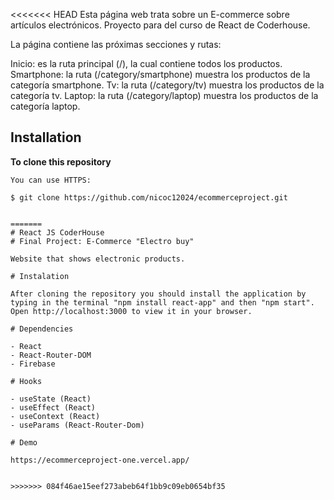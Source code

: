 <<<<<<< HEAD
Esta página web trata sobre un E-commerce sobre artículos electrónicos. Proyecto para del curso de React de Coderhouse.

La página contiene las próximas secciones y rutas:

Inicio: es la ruta principal (/), la cual contiene todos los productos.
Smartphone: la ruta (/category/smartphone) muestra los productos de la categoría smartphone.
Tv: la ruta (/category/tv) muestra los productos de la categoría tv.
Laptop: la ruta (/category/laptop) muestra los productos de la categoría laptop.



## Installation 

**To clone this repository**

```shell
You can use HTTPS:

$ git clone https://github.com/nicoc12024/ecommerceproject.git


=======
# React JS CoderHouse
# Final Project: E-Commerce "Electro buy"

Website that shows electronic products.

# Instalation

After cloning the repository you should install the application by typing in the terminal "npm install react-app" and then "npm start". 
Open http://localhost:3000 to view it in your browser.

# Dependencies

- React
- React-Router-DOM 
- Firebase

# Hooks

- useState (React)
- useEffect (React)
- useContext (React)
- useParams (React-Router-Dom)

# Demo

https://ecommerceproject-one.vercel.app/


>>>>>>> 084f46ae15eef273abeb64f1bb9c09eb0654bf35
